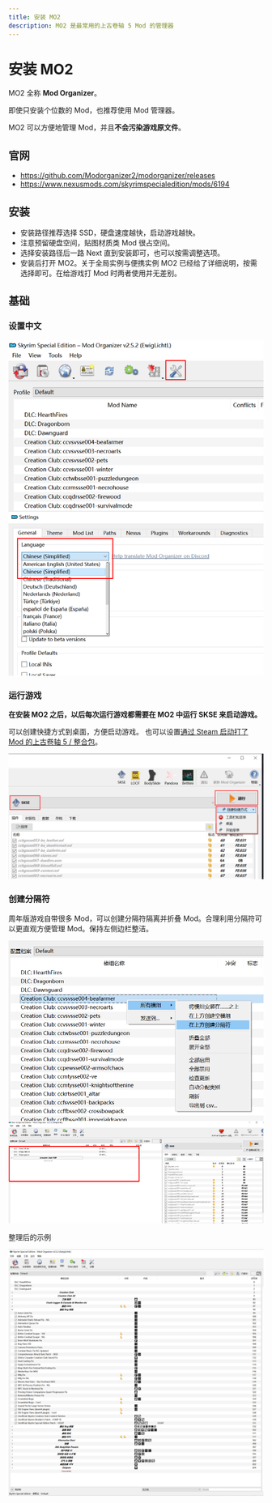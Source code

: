 ```yaml
---
title: 安装 MO2
description: MO2 是最常用的上古卷轴 5 Mod 的管理器
---
```


# 安装 MO2

MO2 全称 **Mod Organizer**。

即使只安装个位数的 Mod，也推荐使用 Mod 管理器。

MO2 可以方便地管理 Mod，并且**不会污染游戏原文件**。

## 官网

- https://github.com/Modorganizer2/modorganizer/releases
- https://www.nexusmods.com/skyrimspecialedition/mods/6194

## 安装

- 安装路径推荐选择 SSD，硬盘速度越快，启动游戏越快。
- 注意预留硬盘空间，贴图材质类 Mod 很占空间。
- 选择安装路径后一路 Next 直到安装即可，也可以按需调整选项。
- 安装后打开 MO2。关于全局实例与便携实例 MO2 已经给了详细说明，按需选择即可。在给游戏打 Mod 时两者使用并无差别。

## 基础

### 设置中文

![000](./imgs/000.png)

### 运行游戏

**在安装 MO2 之后，以后每次运行游戏都需要在 MO2 中运行 SKSE 来启动游戏。**

可以创建快捷方式到桌面，方便启动游戏。
也可以设置[通过 Steam 启动打了 Mod 的上古卷轴 5 / 整合包](https://api.xiaoheihe.cn/v3/bbs/app/api/web/share?link_id=126017618)。

![003](./imgs/003.png)

### 创建分隔符

周年版游戏自带很多 Mod，可以创建分隔符隔离并折叠 Mod。合理利用分隔符可以更直观方便管理 Mod。保持左侧边栏整洁。

![001](./imgs/001.png)

整理后的示例

![002](./imgs/002.png)
